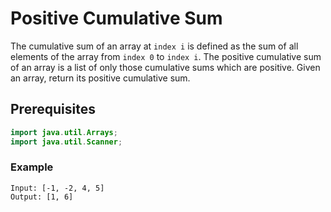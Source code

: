 # Positive Cumulative Sum
The cumulative sum of an array at `index i` is defined as the sum of all elements of the array from `index 0` to `index i`. The positive cumulative sum of an array is a list of only those cumulative sums which are positive. Given an array, return its positive cumulative sum.
## Prerequisites
~~~java
import java.util.Arrays;
import java.util.Scanner;
~~~
### Example
```
Input: [-1, -2, 4, 5]
Output: [1, 6]
```